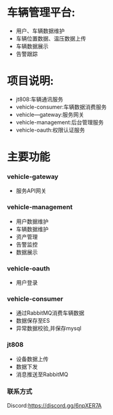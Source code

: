 # 车辆管理平台:
* 用户、车辆数据维护
* 车辆位置数据、温压数据上传
* 车辆数据展示
* 告警跟踪

# 项目说明:

* jt808:车辆通讯服务
* vehicle-consumer:车辆数据消费服务
* vehicle—gateway:服务网关
* vehicle-management:后台管理服务
* vehicle-oauth:权限认证服务


# 主要功能

### vehicle-gateway
* 服务API网关

### vehicle-management
* 用户数据维护
* 车辆数据维护
* 资产管理
* 告警监控
* 数据展示

### vehicle-oauth
* 用户登录

### vehicle-consumer
* 通过RabbitMQ消费车辆数据
* 数据保存至ES
* 异常数据校验,并保存mysql

### jt808
* 设备数据上传
* 数据下发
* 消息推送至RabbitMQ

### 联系方式
Discord:https://discord.gg/6npXER7A

